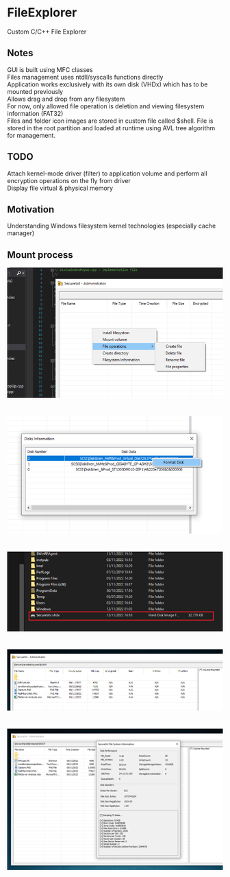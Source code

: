 # FileExplorer
Custom C/C++ File Explorer
## Notes
GUI is built using MFC classes \
Files management uses ntdll/syscalls functions directly \
Application works exclusively with its own disk (VHDx) which has to be mounted previously \
Allows drag and drop from any filesystem \
For now, only allowed file operation is deletion and viewing filesystem information (FAT32) \
Files and folder icon images are stored in custom file called $shell. File is stored in the root partition and loaded at runtime using AVL tree algorithm for management.
## TODO 
Attach kernel-mode driver (filter) to application volume and perform all encryption operations on the fly from driver \
Display file virtual & physical memory
## Motivation
Understanding Windows filesystem kernel technologies (especially cache manager)
## Mount process
![alt text](https://github.com/alexvogt91/FileExplorer/blob/main/src/1.PNG?raw=true)
#
![alt text](https://github.com/alexvogt91/FileExplorer/blob/main/src/2.PNG?raw=true)
#
![alt text](https://github.com/alexvogt91/FileExplorer/blob/main/src/3.PNG?raw=true)
#
![alt text](https://github.com/alexvogt91/FileExplorer/blob/main/src/Capture2.PNG?raw=true)
#
![alt text](https://github.com/alexvogt91/FileExplorer/blob/main/src/Capture.PNG?raw=true)
